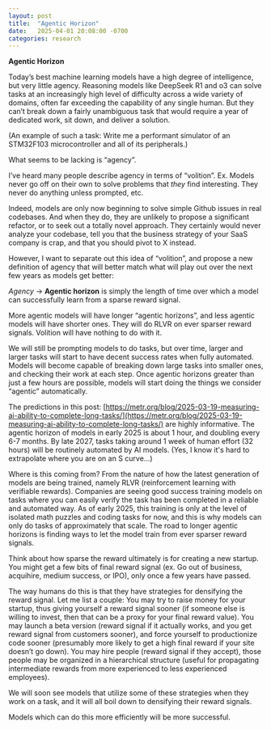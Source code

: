 ```yaml
---
layout: post
title:  "Agentic Horizon"
date:   2025-04-01 20:08:00 -0700
categories: research
---
```

**Agentic Horizon**

Today’s best machine learning models have a high degree of intelligence, but very little agency. Reasoning models like DeepSeek R1 and o3 can solve tasks at an increasingly high level of difficulty across a wide variety of domains, often far exceeding the capability of any single human. But they can’t break down a fairly unambiguous task that would require a year of dedicated work, sit down, and deliver a solution.

(An example of such a task: Write me a performant simulator of an STM32F103 microcontroller and all of its peripherals.) 

What seems to be lacking is “agency”. 

I’ve heard many people describe agency in terms of “volition”. Ex. Models never go off on their own to solve problems that *they* find interesting. They never do anything unless prompted, etc.

Indeed, models are only now beginning to solve simple Github issues in real codebases. And when they do, they are unlikely to propose a significant refactor, or to seek out a totally novel approach. They certainly would never analyze your codebase, tell you that the business strategy of your SaaS company is crap, and that you should pivot to X instead.

However, I want to separate out this idea of “volition”, and propose a new definition of agency that will better match what will play out over the next few years as models get better:

*Agency* → **Agentic horizon** is simply the length of time over which a model can successfully learn from a sparse reward signal.

More agentic models will have longer “agentic horizons”, and less agentic models will have shorter ones. They will do RLVR on ever sparser reward signals. Volition will have nothing to do with it.

We will still be prompting models to do tasks, but over time, larger and larger tasks will start to have decent success rates when fully automated. Models will become capable of breaking down large tasks into smaller ones, and checking their work at each step. Once agentic horizons greater than just a few hours are possible, models will start doing the things we consider “agentic” automatically.

The predictions in this post: [https://metr.org/blog/2025-03-19-measuring-ai-ability-to-complete-long-tasks/](https://metr.org/blog/2025-03-19-measuring-ai-ability-to-complete-long-tasks/) are highly informative. The agentic horizon of models in early 2025 is about 1 hour, and doubling every 6-7 months. By late 2027, tasks taking around 1 week of human effort (32 hours) will be routinely automated by AI models. (Yes, I know it's hard to extrapolate where you are on an S curve...)

Where is this coming from? From the nature of how the latest generation of models are being trained, namely RLVR (reinforcement learning with verifiable rewards). Companies are seeing good success training models on tasks where you can easily verify the task has been completed in a reliable and automated way. As of early 2025, this training is only at the level of isolated math puzzles and coding tasks for now, and this is why models can only do tasks of approximately that scale. The road to longer agentic horizons is finding ways to let the model train from ever sparser reward signals.

Think about how sparse the reward ultimately is for creating a new startup. You might get a few bits of final reward signal (ex. Go out of business, acquihire, medium success, or IPO), only once a few years have passed.

The way humans do this is that they have strategies for densifying the reward signal. Let me list a couple:
You may try to raise money for your startup, thus giving yourself a reward signal sooner (if someone else is willing to invest, then that can be a proxy for your final reward value).
You may launch a beta version (reward signal if it actually works, and you get reward signal from customers sooner), and force yourself to productionize code sooner (presumably more likely to get a high final reward if your site doesn’t go down).
You may hire people (reward signal if they accept), those people may be organized in a hierarchical structure (useful for propagating intermediate rewards from more experienced to less experienced employees).

We will soon see models that utilize some of these strategies when they work on a task, and it will all boil down to densifying their reward signals.

Models which can do this more efficiently will be more successful.
